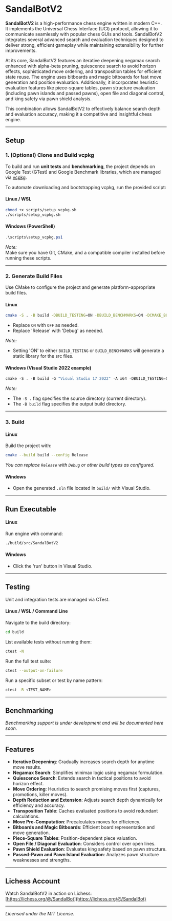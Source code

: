 # SandalBotV2

**SandalBotV2** is a high-performance chess engine written in modern C++.  
It implements the Universal Chess Interface (UCI) protocol, allowing it to communicate seamlessly with popular chess GUIs and tools. SandalBotV2 integrates several advanced search and evaluation techniques designed to deliver strong, efficient gameplay while maintaining extensibility for further improvements.

At its core, SandalBotV2 features an iterative deepening negamax search enhanced with alpha-beta pruning, quiescence search to avoid horizon effects, sophisticated move ordering, and transposition tables for efficient state reuse. The engine uses bitboards and magic bitboards for fast move generation and position evaluation. Additionally, it incorporates heuristic evaluation features like piece-square tables, pawn structure evaluation (including pawn islands and passed pawns), open file and diagonal control, and king safety via pawn shield analysis.

This combination allows SandalBotV2 to effectively balance search depth and evaluation accuracy, making it a competitive and insightful chess engine.

---

## Setup

### 1. (Optional) Clone and Build vcpkg

To build and run **unit tests** and **benchmarking**, the project depends on Google Test (GTest) and Google Benchmark libraries, which are managed via [vcpkg](https://github.com/microsoft/vcpkg).

To automate downloading and bootstrapping vcpkg, run the provided script:

#### Linux / WSL

```bash
chmod +x scripts/setup_vcpkg.sh
./scripts/setup_vcpkg.sh
```

#### Windows (PowerShell)

```powershell
.\scripts\setup_vcpkg.ps1
```

*Note:*  
Make sure you have Git, CMake, and a compatible compiler installed before running these scripts.

---

### 2. Generate Build Files

Use CMake to configure the project and generate platform-appropriate build files.

#### Linux

```bash
cmake -S . -B build -DBUILD_TESTING=ON -DBUILD_BENCHMARKS=ON -DCMAKE_BUILD_TYPE=Release
```

- Replace `ON` with `OFF` as needed.
- Replace 'Release' with 'Debug' as needed.

*Note:*
- Setting 'ON' to either `BUILD_TESTING` or `BUILD_BENCHMARKS` will generate a static library for the src files.

#### Windows (Visual Studio 2022 example)

```powershell
cmake -S . -B build -G "Visual Studio 17 2022" -A x64 -DBUILD_TESTING=ON -DBUILD_BENCHMARKS=ON
```

*Note:*  
- The `-S .` flag specifies the source directory (current directory).  
- The `-B build` flag specifies the output build directory.

---

### 3. Build

#### Linux

Build the project with:

```bash
cmake --build build --config Release
```

*You can replace `Release` with `Debug` or other build types as configured.*

#### Windows

- Open the generated `.sln` file located in `build/` with Visual Studio.  

---

## Run Executable

#### Linux

Run engine with command:

```bash
./build/src/SandalBotV2
```

#### Windows

- Click the 'run' button in Visual Studio.

---

## Testing

Unit and integration tests are managed via CTest.

#### Linux / WSL / Command Line

Navigate to the build directory:

```bash
cd build
```

List available tests without running them:

```bash
ctest -N
```

Run the full test suite:

```bash
ctest --output-on-failure
```

Run a specific subset or test by name pattern:

```bash
ctest -R <TEST_NAME>
```

---

## Benchmarking

*Benchmarking support is under development and will be documented here soon.*

---

## Features

- **Iterative Deepening**: Gradually increases search depth for anytime move results.  
- **Negamax Search**: Simplifies minimax logic using negamax formulation.  
- **Quiescence Search**: Extends search in tactical positions to avoid horizon effect.  
- **Move Ordering**: Heuristics to search promising moves first (captures, promotions, killer moves).  
- **Depth Reduction and Extension**: Adjusts search depth dynamically for efficiency and accuracy.  
- **Transposition Table**: Caches evaluated positions to avoid redundant calculations.  
- **Move Pre-Computation**: Precalculates moves for efficiency.  
- **Bitboards and Magic Bitboards**: Efficient board representation and move generation.  
- **Piece-Square Tables**: Position-dependent piece valuation.  
- **Open File / Diagonal Evaluation**: Considers control over open lines.  
- **Pawn Shield Evaluation**: Evaluates king safety based on pawn structure.  
- **Passed-Pawn and Pawn Island Evaluation**: Analyzes pawn structure weaknesses and strengths.

---

## Lichess Account

Watch SandalBotV2 in action on Lichess:  
[https://lichess.org/@/SandalBot](https://lichess.org/@/SandalBot)

---

*Licensed under the MIT License.*
